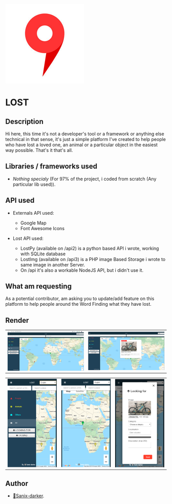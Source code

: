 <img src="img/logo.png"/>

# LOST

## Description

Hi here, this time it's not a developer's tool or a framework or anything else technical in that sense, it's just a simple platform I've created to help people who have lost a loved one, an animal or a particular object in the easiest way possible. That's it that's all.

## Libraries / frameworks used

- *Nothing specialy* (For 97% of the project, i coded from scratch (Any particular lib used)).

## API used

- Externals API used:
    - Google Map
    - Font Awesome Icons

- Lost API used:
    - LostPy (available on /api2) is a python based API i wrote, working with SQLite database
    - LostImg (available on /api3) is a PHP image Based Storage i wrote to same image in another Server.
    - On /api it's also a workable NodeJS API, but i didn't use it.

## What am requesting

As a potential contributor, am asking you to update/add feature on this platform to help people around the Word Finding what they have lost.

## Render

<table>
    <tr>
        <td><img src="img/desktop.PNG"></td>
        <td><img src="img/desktop2.PNG"></td>
    </tr>
</table>

<table>
    <tr>
        <td><img src="img/mobile.PNG"></td>
        <td><img src="img/mobile2.PNG"></td>
        <td><img src="img/mobile3.PNG"></td>
    </tr>
</table>



## Author

- [🐼Sanix-darker](https://github.com/sanix-darker).
